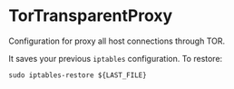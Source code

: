 # TorTransparentProxy

Configuration for proxy all host connections through TOR.

It saves your previous `iptables` configuration. To restore:

```
sudo iptables-restore ${LAST_FILE}
```
